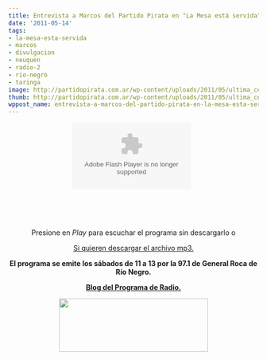 ```yaml
---
title: Entrevista a Marcos del Partido Pirata en "La Mesa está servida" por caso Taringa
date: '2011-05-14'
tags:
- la-mesa-esta-servida
- marcos
- divulgacion
- neuquen
- radio-2
- rio-negro
- taringa
image: http://partidopirata.com.ar/wp-content/uploads/2011/05/ultima_cena2.png
thumb: http://partidopirata.com.ar/wp-content/uploads/2011/05/ultima_cena2.png
wppost_name: entrevista-a-marcos-del-partido-pirata-en-la-mesa-esta-servida-por-caso-taringa
---
```


<center><object id="player654031" width="240" height="133" type="application/x-shockwave-flash" data="http://www.ivoox.com/playerivoox_ee_654031_1.html"><param name="movie" value="http://www.ivoox.com/playerivoox_ee_654031_1.html"></param><param name="AllowScriptAccess" value="always"></param><param name="allowFullScreen" value="true"></param><param name="wmode" value="transparent"></param><embed src="http://www.ivoox.com/playerivoox_ee_654031_1.html" type="application/x-shockwave-flash" allowfullscreen="true" wmode="transparent" allowscriptaccess="always" width="240" height="133"></embed></object>
&nbsp;

&nbsp;

&nbsp;

Presione en <em>Play</em> para escuchar el programa sin descargarlo o

<a href="http://www.ivoox.com/mesa-esta-servida-taringa_md_654031_1.mp3" target="_blank">Si quieren descargar el archivo mp3.</a></center>
<p style="text-align: center;"><strong>El programa se emite los sábados de 11 a 13 por la 97.1 de General Roca de Río Negro.</strong></p>
<p style="text-align: center;"><strong> <a href="http://www.lamesaestaservida.tk/" target="_blank">Blog del Programa de Radio.</a></strong></p>
<p style="text-align: center;"><a href="http://partidopirata.com.ar/wp-content/uploads/2011/05/ultima_cena2.png"><img class="aligncenter size-medium wp-image-1012" title="ultima_cena2" src="http://partidopirata.com.ar/wp-content/uploads/2011/05/ultima_cena2-300x107.png" alt="" width="300" height="107" /></a></p>
&nbsp;
